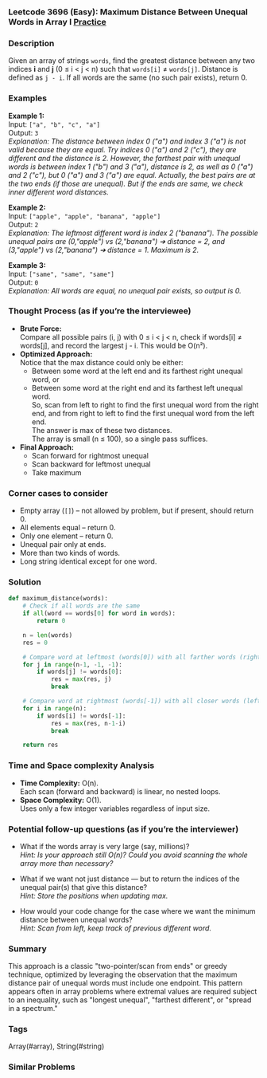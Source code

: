 ### Leetcode 3696 (Easy): Maximum Distance Between Unequal Words in Array I [Practice](https://leetcode.com/problems/maximum-distance-between-unequal-words-in-array-i)

### Description  
Given an array of strings `words`, find the greatest distance between any two indices **i** and **j** (0 ≤ i < j < n) such that `words[i]` ≠ `words[j]`. Distance is defined as `j - i`. If all words are the same (no such pair exists), return 0.

### Examples  

**Example 1:**  
Input: `["a", "b", "c", "a"]`  
Output: `3`  
*Explanation: The distance between index 0 ("a") and index 3 ("a") is not valid because they are equal. Try indices 0 ("a") and 2 ("c"), they are different and the distance is 2. However, the farthest pair with unequal words is between index 1 ("b") and 3 ("a"), distance is 2, as well as 0 ("a") and 2 ("c"), but 0 ("a") and 3 ("a") are equal. Actually, the best pairs are at the two ends (if those are unequal). But if the ends are same, we check inner different word distances.*

**Example 2:**  
Input: `["apple", "apple", "banana", "apple"]`  
Output: `2`  
*Explanation: The leftmost different word is index 2 ("banana"). The possible unequal pairs are (0,"apple") vs (2,"banana") ➔ distance = 2, and (3,"apple") vs (2,"banana") ➔ distance = 1. Maximum is 2.*

**Example 3:**  
Input: `["same", "same", "same"]`  
Output: `0`  
*Explanation: All words are equal, no unequal pair exists, so output is 0.*

### Thought Process (as if you’re the interviewee)  
- **Brute Force:**  
  Compare all possible pairs (i, j) with 0 ≤ i < j < n, check if words[i] ≠ words[j], and record the largest j - i. This would be O(n²).
- **Optimized Approach:**  
  Notice that the max distance could only be either:
    - Between some word at the left end and its farthest right unequal word, or
    - Between some word at the right end and its farthest left unequal word.  
  So, scan from left to right to find the first unequal word from the right end, and from right to left to find the first unequal word from the left end.  
  The answer is max of these two distances.  
  The array is small (n ≤ 100), so a single pass suffices.
- **Final Approach:**  
  - Scan forward for rightmost unequal
  - Scan backward for leftmost unequal
  - Take maximum

### Corner cases to consider  
- Empty array (`[]`) – not allowed by problem, but if present, should return 0.
- All elements equal – return 0.
- Only one element – return 0.
- Unequal pair only at ends.
- More than two kinds of words.
- Long string identical except for one word.

### Solution

```python
def maximum_distance(words):
    # Check if all words are the same
    if all(word == words[0] for word in words):
        return 0

    n = len(words)
    res = 0

    # Compare word at leftmost (words[0]) with all farther words (rightwards)
    for j in range(n-1, -1, -1):
        if words[j] != words[0]:
            res = max(res, j)
            break

    # Compare word at rightmost (words[-1]) with all closer words (leftwards)
    for i in range(n):
        if words[i] != words[-1]:
            res = max(res, n-1-i)
            break

    return res
```

### Time and Space complexity Analysis  

- **Time Complexity:** O(n).  
  Each scan (forward and backward) is linear, no nested loops.
- **Space Complexity:** O(1).  
  Uses only a few integer variables regardless of input size.

### Potential follow-up questions (as if you’re the interviewer)  

- What if the words array is very large (say, millions)?  
  *Hint: Is your approach still O(n)? Could you avoid scanning the whole array more than necessary?*

- What if we want not just distance — but to return the indices of the unequal pair(s) that give this distance?  
  *Hint: Store the positions when updating max.*

- How would your code change for the case where we want the minimum distance between unequal words?  
  *Hint: Scan from left, keep track of previous different word.*

### Summary
This approach is a classic "two-pointer/scan from ends" or greedy technique, optimized by leveraging the observation that the maximum distance pair of unequal words must include one endpoint. This pattern appears often in array problems where extremal values are required subject to an inequality, such as "longest unequal", "farthest different", or "spread in a spectrum."

### Tags
Array(#array), String(#string)

### Similar Problems
